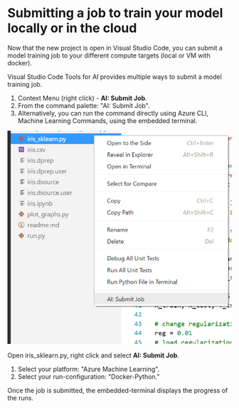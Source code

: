 # Submitting a job to train your model locally or in the cloud
Now that the new project is open in Visual Studio Code, you can submit a model training job to your different compute targets (local or VM with docker).

Visual Studio Code Tools for AI provides multiple ways to submit a model training job. 
1. Context Menu (right click) - **AI: Submit Job**.
2. From the command palette: "AI: Submit Job".
3. Alternatively, you can run the command directly using Azure CLI, Machine Learning Commands, using the embedded terminal.

![submit job](media/submitjob.png)

Open iris_sklearn.py, right click and select **AI: Submit Job**.
1. Select your platform: "Azure Machine Learning".
2. Select your run-configuration: "Docker-Python."

Once the job is submitted, the embedded-terminal displays the progress of the runs. 